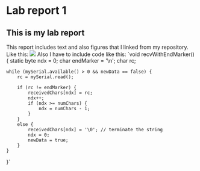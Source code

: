 # Lab report 1
## This is my lab report
This report includes text and also figures that I linked from my repository.
Like this:
![](https://github.com/cjarro-uky/BAE305-SP24-Lab1/blob/main/20240110_100436.jpg)
Also I have to include code like this:
`void recvWithEndMarker() {
    static byte ndx = 0;
    char endMarker = '\n';
    char rc;
    
    while (mySerial.available() > 0 && newData == false) {
        rc = mySerial.read();

        if (rc != endMarker) {
            receivedChars[ndx] = rc;
            ndx++;
            if (ndx >= numChars) {
                ndx = numChars - 1;
            }
        }
        else {
            receivedChars[ndx] = '\0'; // terminate the string
            ndx = 0;
            newData = true;
        }
    }
}`